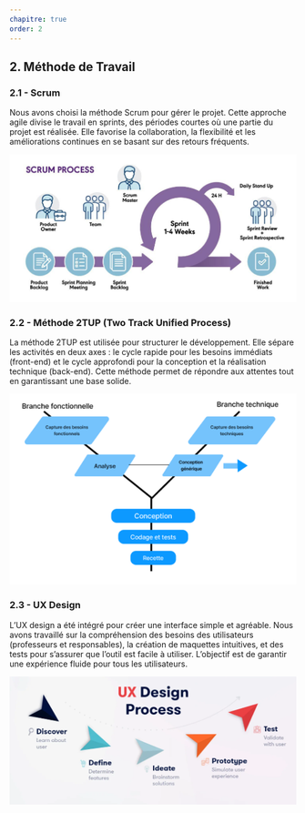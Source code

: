 ```yaml
---
chapitre: true
order: 2
---
```


## 2. Méthode de Travail

### 2.1 - Scrum
Nous avons choisi la méthode Scrum pour gérer le projet. Cette approche agile divise le travail en sprints, des périodes courtes où une partie du projet est réalisée. Elle favorise la collaboration, la flexibilité et les améliorations continues en se basant sur des retours fréquents.  

![Scrum](assets/Scrum.png)

### 2.2 - Méthode 2TUP (Two Track Unified Process)
La méthode 2TUP est utilisée pour structurer le développement. Elle sépare les activités en deux axes : le cycle rapide pour les besoins immédiats (front-end) et le cycle approfondi pour la conception et la réalisation technique (back-end). Cette méthode permet de répondre aux attentes tout en garantissant une base solide.  

![2TUP](assets/2TUP.png)

### 2.3 - UX Design
L’UX design a été intégré pour créer une interface simple et agréable. Nous avons travaillé sur la compréhension des besoins des utilisateurs (professeurs et responsables), la création de maquettes intuitives, et des tests pour s’assurer que l’outil est facile à utiliser. L’objectif est de garantir une expérience fluide pour tous les utilisateurs.

![UX Design](assets/UX_Design.png)